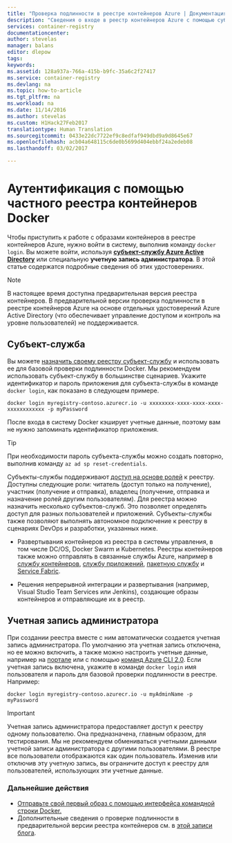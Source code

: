 ```yaml
---
title: "Проверка подлинности в реестре контейнеров Azure | Документация Майкрософт"
description: "Сведения о входе в реестр контейнеров Azure с помощью субъекта-службы Azure Active Directory или учетной записи администратора"
services: container-registry
documentationcenter: 
author: stevelas
manager: balans
editor: dlepow
tags: 
keywords: 
ms.assetid: 128a937a-766a-415b-b9fc-35a6c2f27417
ms.service: container-registry
ms.devlang: na
ms.topic: how-to-article
ms.tgt_pltfrm: na
ms.workload: na
ms.date: 11/14/2016
ms.author: stevelas
ms.custom: H1Hack27Feb2017
translationtype: Human Translation
ms.sourcegitcommit: 0433e22dc7722ef9c8edfaf949dbd9a9d8645e67
ms.openlocfilehash: acb04a648115c6de0b5699d404ebbf24a2edeb08
ms.lasthandoff: 03/02/2017

---
```

# <a name="authenticate-with-a-private-docker-container-registry"></a>Аутентификация с помощью частного реестра контейнеров Docker
Чтобы приступить к работе с образами контейнеров в реестре контейнеров Azure, нужно войти в систему, выполнив команду `docker login`. Вы можете войти, используя **[субъект-службу Azure Active Directory](../active-directory/active-directory-application-objects.md)** или специальную **учетную запись администратора**. В этой статье содержатся подробные сведения об этих удостоверениях. 


> [!NOTE]
> В настоящее время доступна предварительная версия реестра контейнеров. В предварительной версии проверка подлинности в реестре контейнеров Azure на основе отдельных удостоверений Azure Active Directory (что обеспечивает управление доступом и контроль на уровне пользователей) не поддерживается. 
> 





## <a name="service-principal"></a>Субъект-служба

Вы можете [назначить своему реестру субъект-службу](container-registry-get-started-azure-cli.md#assign-a-service-principal) и использовать ее для базовой проверки подлинности Docker. Мы рекомендуем использовать субъект-службу в большинстве сценариев. Укажите идентификатор и пароль приложения для субъекта-службы в команде `docker login`, как показано в следующем примере.

```
docker login myregistry-contoso.azurecr.io -u xxxxxxxx-xxxx-xxxx-xxxx-xxxxxxxxxxxx -p myPassword
```

После входа в систему Docker кэширует учетные данные, поэтому вам не нужно запоминать идентификатор приложения.

> [!TIP]
> При необходимости пароль субъекта-службы можно создать повторно, выполнив команду `az ad sp reset-credentials`.
> 


Субъекты-службы поддерживают [доступ на основе ролей](../active-directory/role-based-access-control-configure.md) к реестру. Доступны следующие роли: читатель (доступ только на получение), участник (получение и отправка), владелец (получение, отправка и назначение ролей другим пользователям). Для реестра можно назначить несколько субъектов-служб. Это позволяет определять доступ для разных пользователей и приложений. Субъекты-службы также позволяют выполнять автономное подключение к реестру в сценариях DevOps и разработки, указанных ниже.

  * Развертывания контейнеров из реестра в системы управления, в том числе DC/OS, Docker Swarm и Kubernetes. Реестры контейнеров также можно отправлять в связанные службы Azure, например в [службу контейнеров](../container-service/index.md), [службу приложений](../app-service/index.md), [пакетную службу](../batch/index.md) и [Service Fabric](../service-fabric/index.md).
  
  * Решения непрерывной интеграции и развертывания (например, Visual Studio Team Services или Jenkins), создающие образы контейнеров и отправляющие их в реестр.
  
  



## <a name="admin-account"></a>Учетная запись администратора
При создании реестра вместе с ним автоматически создается учетная запись администратора. По умолчанию эта учетная запись отключена, но ее можно включить, а также можно настроить учетные данные, например на [портале](container-registry-get-started-portal.md#manage-registry-settings) или с помощью [команд Azure CLI 2.0](container-registry-get-started-azure-cli.md#manage-admin-credentials). Если учетная запись включена, укажите в команде `docker login` имя пользователя и пароль для базовой проверки подлинности в реестре. Например:

```
docker login myregistry-contoso.azurecr.io -u myAdminName -p myPassword
```

> [!IMPORTANT]
> Учетная запись администратора предоставляет доступ к реестру одному пользователю. Она предназначена, главным образом, для тестирования. Мы не рекомендуем обмениваться учетными данными учетной записи администратора с другими пользователями. В реестре все пользователи отображаются как один пользователь. Изменив или отключив эту учетную запись, вы ограничите доступ к реестру для пользователей, использующих эти учетные данные. 
> 


### <a name="next-steps"></a>Дальнейшие действия
* [Отправьте свой первый образ с помощью интерфейса командной строки Docker.](container-registry-get-started-docker-cli.md)
* Дополнительные сведения о проверке подлинности в предварительной версии реестра контейнеров см. в [этой записи блога](https://blogs.msdn.microsoft.com/stevelasker/2016/11/17/azure-container-registry-user-accounts/). 



